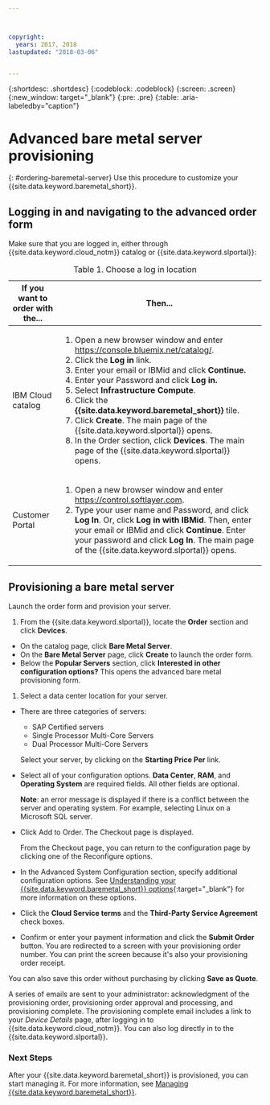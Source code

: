 ```yaml
---



copyright:
  years: 2017, 2018
lastupdated: "2018-03-06"


---
```


{:shortdesc: .shortdesc}
{:codeblock: .codeblock}
{:screen: .screen}
{:new_window: target="_blank"}
{:pre: .pre}
{:table: .aria-labeledby="caption"}


# Advanced bare metal server provisioning
{: #ordering-baremetal-server}
Use this procedure to customize your {{site.data.keyword.baremetal_short}}.

## Logging in and navigating to the advanced order form
Make sure that you are logged in, either through {{site.data.keyword.cloud_notm}} catalog or {{site.data.keyword.slportal}}:

  <table>
   <CAPTION>Table 1. Choose a log in location</CAPTION>
   <THEAD>
   <TR>
   <th>If you want to order with the...</th>
   <th>Then...</th>
   </TR>
   </THEAD>
   <TBODY>
   <tr>
   <td>IBM Cloud catalog</td>
   <td>
   <ol>
   <li>Open a new browser window and enter  <a href="https://console.bluemix.net/catalog/">https://console.bluemix.net/catalog/</a>.</li>
   <li>Click the <b>Log in</b> link. </li>
   <li>Enter your email or IBMid and click <b>Continue.</b></li>
   <li>Enter your Password and click <b>Log in.</b></li>
   <li>Select <b>Infrastructure</b> <b>Compute</b>.</li>
   <li>Click the <b>{{site.data.keyword.baremetal_short}}</b> tile.</li>
   <li>Click <b>Create</b>. The main page of the {{site.data.keyword.slportal}} opens.</li>
   <li>In the Order section, click <b>Devices</b>. The main page of the {{site.data.keyword.slportal}} opens.</li>
   </ol>
   </td>
   </tr>
   <tr>
   <td>Customer Portal</td>
   <td>
   <ol>
   <li>Open a new browser window and enter <a href="https://control.softlayer.com">https://control.softlayer.com</a>.</li>
   <li>Type your user name and Password, and click <b>Log In</b>. Or, click <b>Log in with IBMid</b>. Then, enter your email or IBMid and click <b>Continue</b>. Enter your password and click <b>Log In</b>. The main page of the {{site.data.keyword.slportal}} opens.</li>
   </ol>
   </td>
   </tr>
   </TBODY>
   </table>

## Provisioning a bare metal server
Launch the order form and provision your server.
1.	From the {{site.data.keyword.slportal}}, locate the **Order** section and click **Devices**.
* On the catalog page, click **Bare Metal Server**.
* On the **Bare Metal Server** page, click **Create** to launch the order form.
* Below the **Popular Servers** section, click **Interested in other configuration options?** This opens the advanced bare metal provisioning form.

1. Select a data center location for your server.
* There are three categories of servers:
  * SAP Certified servers
  * Single Processor Multi-Core Servers
  * Dual Processor Multi-Core Servers

  Select your server, by clicking on the **Starting Price Per** link.
* Select all of your configuration options. **Data Center**, **RAM**, and **Operating System** are required fields. All other fields are optional.

  **Note**: an error message is displayed if there is a conflict between the server and operating system. For example, selecting Linux on a Microsoft SQL server.
* Click Add to Order. The Checkout page is displayed.

  From the Checkout page, you can return to the configuration page by clicking one of the Reconfigure options.
* In the Advanced System Configuration section, specify additional configuration options. See [Understanding your  {{site.data.keyword.baremetal_short}} options](../bare-metal/configuring.html){:target="_blank"} for more information on these options.

*   Click the **Cloud Service terms** and the **Third-Party Service Agreement** check boxes.
*   Confirm or enter your payment information and click the **Submit Order** button. You are redirected to a screen with your provisioning order number. You can print the screen because it's also your provisioning order receipt.

  You can also save this order without purchasing by clicking **Save as Quote**.

 A series of emails are sent to your administrator: acknowledgment of the provisioning order, provisioning order approval and processing, and provisioning complete. The provisioning complete email includes a link to your *Device Details* page, after logging in to {{site.data.keyword.cloud_notm}}. You can also log directly in to the {{site.data.keyword.slportal}}.

### Next Steps
After your {{site.data.keyword.baremetal_short}} is provisioned, you can start managing it. For more information, see [Managing {{site.data.keyword.baremetal_short}}](../bare-metal/managing.html).
